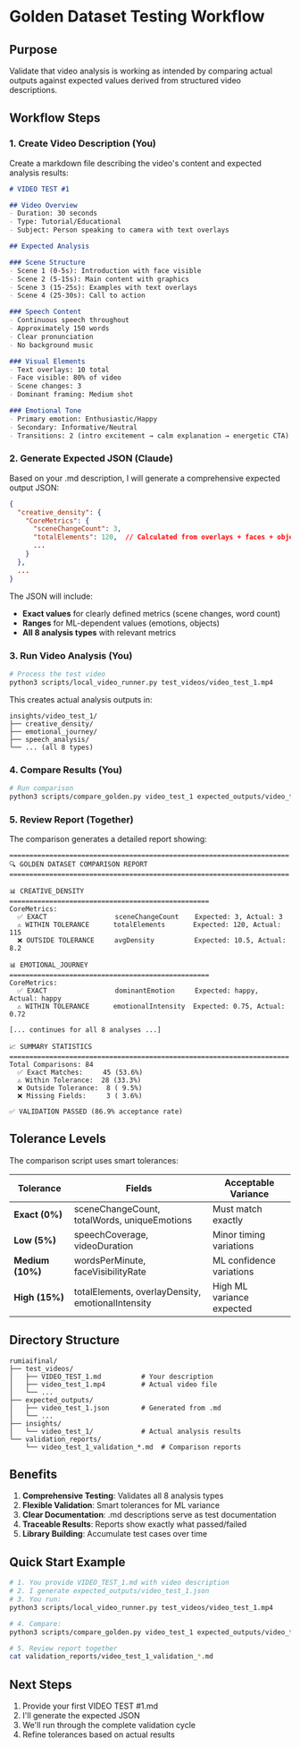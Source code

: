 # Golden Dataset Testing Workflow

## Purpose
Validate that video analysis is working as intended by comparing actual outputs against expected values derived from structured video descriptions.

## Workflow Steps

### 1. Create Video Description (You)
Create a markdown file describing the video's content and expected analysis results:

```markdown
# VIDEO TEST #1

## Video Overview
- Duration: 30 seconds
- Type: Tutorial/Educational
- Subject: Person speaking to camera with text overlays

## Expected Analysis

### Scene Structure
- Scene 1 (0-5s): Introduction with face visible
- Scene 2 (5-15s): Main content with graphics
- Scene 3 (15-25s): Examples with text overlays
- Scene 4 (25-30s): Call to action

### Speech Content
- Continuous speech throughout
- Approximately 150 words
- Clear pronunciation
- No background music

### Visual Elements
- Text overlays: 10 total
- Face visible: 80% of video
- Scene changes: 3
- Dominant framing: Medium shot

### Emotional Tone
- Primary emotion: Enthusiastic/Happy
- Secondary: Informative/Neutral
- Transitions: 2 (intro excitement → calm explanation → energetic CTA)
```

### 2. Generate Expected JSON (Claude)
Based on your .md description, I will generate a comprehensive expected output JSON:

```json
{
  "creative_density": {
    "CoreMetrics": {
      "sceneChangeCount": 3,
      "totalElements": 120,  // Calculated from overlays + faces + objects
      ...
    }
  },
  ...
}
```

The JSON will include:
- **Exact values** for clearly defined metrics (scene changes, word count)
- **Ranges** for ML-dependent values (emotions, objects)
- **All 8 analysis types** with relevant metrics

### 3. Run Video Analysis (You)
```bash
# Process the test video
python3 scripts/local_video_runner.py test_videos/video_test_1.mp4
```

This creates actual analysis outputs in:
```
insights/video_test_1/
├── creative_density/
├── emotional_journey/
├── speech_analysis/
└── ... (all 8 types)
```

### 4. Compare Results (You)
```bash
# Run comparison
python3 scripts/compare_golden.py video_test_1 expected_outputs/video_test_1.json
```

### 5. Review Report (Together)
The comparison generates a detailed report showing:

```
======================================================================
🔍 GOLDEN DATASET COMPARISON REPORT
======================================================================

📊 CREATIVE_DENSITY
==================================================
CoreMetrics:
  ✅ EXACT                 sceneChangeCount    Expected: 3, Actual: 3
  ⚠️ WITHIN TOLERANCE      totalElements       Expected: 120, Actual: 115
  ❌ OUTSIDE TOLERANCE     avgDensity          Expected: 10.5, Actual: 8.2

📊 EMOTIONAL_JOURNEY
==================================================
CoreMetrics:
  ✅ EXACT                 dominantEmotion     Expected: happy, Actual: happy
  ⚠️ WITHIN TOLERANCE      emotionalIntensity  Expected: 0.75, Actual: 0.72

[... continues for all 8 analyses ...]

📈 SUMMARY STATISTICS
======================================================================
Total Comparisons: 84
  ✅ Exact Matches:     45 (53.6%)
  ⚠️ Within Tolerance:  28 (33.3%)
  ❌ Outside Tolerance:  8 ( 9.5%)
  ❌ Missing Fields:     3 ( 3.6%)

✅ VALIDATION PASSED (86.9% acceptance rate)
```

## Tolerance Levels

The comparison script uses smart tolerances:

| Tolerance | Fields | Acceptable Variance |
|-----------|--------|-------------------|
| **Exact (0%)** | sceneChangeCount, totalWords, uniqueEmotions | Must match exactly |
| **Low (5%)** | speechCoverage, videoDuration | Minor timing variations |
| **Medium (10%)** | wordsPerMinute, faceVisibilityRate | ML confidence variations |
| **High (15%)** | totalElements, overlayDensity, emotionalIntensity | High ML variance expected |

## Directory Structure

```
rumiaifinal/
├── test_videos/
│   ├── VIDEO_TEST_1.md          # Your description
│   ├── video_test_1.mp4         # Actual video file
│   └── ...
├── expected_outputs/
│   ├── video_test_1.json        # Generated from .md
│   └── ...
├── insights/
│   └── video_test_1/            # Actual analysis results
└── validation_reports/
    └── video_test_1_validation_*.md  # Comparison reports
```

## Benefits

1. **Comprehensive Testing**: Validates all 8 analysis types
2. **Flexible Validation**: Smart tolerances for ML variance
3. **Clear Documentation**: .md descriptions serve as test documentation
4. **Traceable Results**: Reports show exactly what passed/failed
5. **Library Building**: Accumulate test cases over time

## Quick Start Example

```bash
# 1. You provide VIDEO_TEST_1.md with video description
# 2. I generate expected_outputs/video_test_1.json
# 3. You run:
python3 scripts/local_video_runner.py test_videos/video_test_1.mp4

# 4. Compare:
python3 scripts/compare_golden.py video_test_1 expected_outputs/video_test_1.json

# 5. Review report together
cat validation_reports/video_test_1_validation_*.md
```

## Next Steps

1. Provide your first VIDEO TEST #1.md
2. I'll generate the expected JSON
3. We'll run through the complete validation cycle
4. Refine tolerances based on actual results